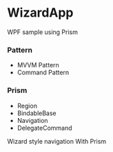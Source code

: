 # WizardApp
WPF sample using Prism

### Pattern
- MVVM Pattern
- Command Pattern
### Prism
- Region
- BindableBase
- Navigation
- DelegateCommand

Wizard style navigation With Prism